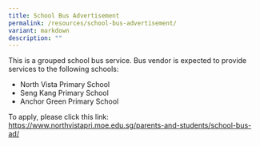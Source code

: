 ```yaml
---
title: School Bus Advertisement
permalink: /resources/school-bus-advertisement/
variant: markdown
description: ""
---
```

This is a grouped school bus service. Bus vendor is expected to provide services to the following schools: 
* North Vista Primary School
* Seng Kang Primary School
* Anchor Green Primary School

To apply, please click this link: <a href="https://www.northvistapri.moe.edu.sg/parents-and-students/school-bus-ad/" target="_blank">https://www.northvistapri.moe.edu.sg/parents-and-students/school-bus-ad/</a>
